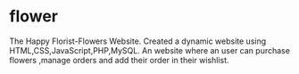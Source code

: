 # flower
The Happy Florist-Flowers Website. Created a dynamic website using HTML,CSS,JavaScript,PHP,MySQL. An website where an user can purchase flowers ,manage orders and add their order in their wishlist.
